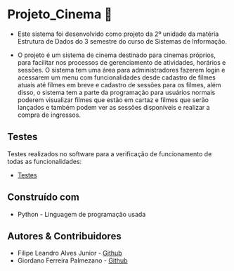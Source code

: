 # Projeto_Cinema 🎥
- Este sistema foi desenvolvido como projeto da 2º unidade da matéria Estrutura de Dados do 3 semestre do curso de Sistemas de Informação.

- O projeto é um sistema de cinema destinado para cinemas próprios, para facilitar nos processos de gerenciamento de atividades, horários e sessões. O sistema tem uma área para administradores fazerem login e acessarem um menu com funcionalidades desde cadastro de filmes atuais até filmes em breve e cadastro de sessões para os filmes, além disso, o sistema tem a parte da programação para usuários normais poderem visualizar filmes que estão em cartaz e filmes que serão lançados e também podem ver as sessões disponíveis e realizar a compra de ingressos.

## Testes
Testes realizados no software para a verificação de funcionamento de todas as funcionalidades:

- [Testes](/Screenshots/testes.md)<br>
## Construído com
- Python - Linguagem de programação usada 
## Autores & Contribuidores
- Filipe Leandro Alves Junior - [Github](https://github.com/FilipeLealves)
- Giordano Ferreira Palmezano - [Github](https://github.com/GiordanoFerreira)
